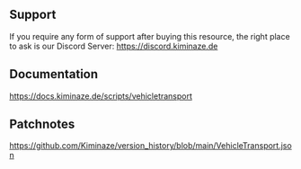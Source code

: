 
## Support

If you require any form of support after buying this resource, the right place to ask is our 
Discord Server: https://discord.kiminaze.de


## Documentation

https://docs.kiminaze.de/scripts/vehicletransport


## Patchnotes

https://github.com/Kiminaze/version_history/blob/main/VehicleTransport.json
